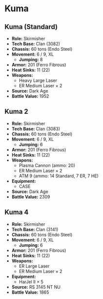 # Kuma
## Kuma (Standard)
- **Role:** Skirmisher
- **Tech Base:** Clan (3082)
- **Chassis:** 60 tons (Endo Steel)
- **Movement:** 6 / 9, XL
  - **Jumping:** 8
- **Armor:** 201 (Ferro Fibrous)
- **Heat Sinks:** 11 (22)
- **Weapons:**
  - Heavy Large Laser
  - ER Medium Laser × 2
- **Source:** Dark Age
- **Battle Value:** 1952

## Kuma 2
- **Role:** Skirmisher
- **Tech Base:** Clan (3083)
- **Chassis:** 60 tons (Endo Steel)
- **Movement:** 6 / 9, XL
  - **Jumping:** 6
- **Armor:** 201 (Ferro Fibrous)
- **Heat Sinks:** 11 (22)
- **Weapons:**
  - Plasma Cannon (ammo: 20)
  - ER Medium Laser × 2
  - ATM 9 (ammo: 14 Standard, 7 ER, 7 HE)
- **Equipment:**
  - CASE
- **Source:** Dark Age
- **Battle Value:** 2309

## Kuma 4
- **Role:** Skirmisher
- **Tech Base:** Clan (3141)
- **Chassis:** 60 tons (Endo Steel)
- **Movement:** 6 / 9, XL
  - **Jumping:** 6
- **Armor:** 201 (Ferro Fibrous)
- **Heat Sinks:** 11 (22)
- **Weapons:**
  - ER Large Laser
  - ER Medium Laser × 2
- **Equipment:**
  - HarJel II × 5
- **Source:** RS 3145 NT NU
- **Battle Value:** 1865

